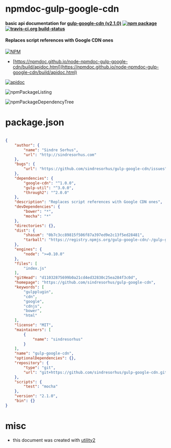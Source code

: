 # npmdoc-gulp-google-cdn

#### basic api documentation for  [gulp-google-cdn (v2.1.0)](https://github.com/sindresorhus/gulp-google-cdn)  [![npm package](https://img.shields.io/npm/v/npmdoc-gulp-google-cdn.svg?style=flat-square)](https://www.npmjs.org/package/npmdoc-gulp-google-cdn) [![travis-ci.org build-status](https://api.travis-ci.org/npmdoc/node-npmdoc-gulp-google-cdn.svg)](https://travis-ci.org/npmdoc/node-npmdoc-gulp-google-cdn)

#### Replaces script references with Google CDN ones

[![NPM](https://nodei.co/npm/gulp-google-cdn.png?downloads=true&downloadRank=true&stars=true)](https://www.npmjs.com/package/gulp-google-cdn)

- [https://npmdoc.github.io/node-npmdoc-gulp-google-cdn/build/apidoc.html](https://npmdoc.github.io/node-npmdoc-gulp-google-cdn/build/apidoc.html)

[![apidoc](https://npmdoc.github.io/node-npmdoc-gulp-google-cdn/build/screenCapture.buildCi.browser.%252Ftmp%252Fbuild%252Fapidoc.html.png)](https://npmdoc.github.io/node-npmdoc-gulp-google-cdn/build/apidoc.html)

![npmPackageListing](https://npmdoc.github.io/node-npmdoc-gulp-google-cdn/build/screenCapture.npmPackageListing.svg)

![npmPackageDependencyTree](https://npmdoc.github.io/node-npmdoc-gulp-google-cdn/build/screenCapture.npmPackageDependencyTree.svg)



# package.json

```json

{
    "author": {
        "name": "Sindre Sorhus",
        "url": "http://sindresorhus.com"
    },
    "bugs": {
        "url": "https://github.com/sindresorhus/gulp-google-cdn/issues"
    },
    "dependencies": {
        "google-cdn": "^1.0.0",
        "gulp-util": "^3.0.0",
        "through2": "^2.0.0"
    },
    "description": "Replaces script references with Google CDN ones",
    "devDependencies": {
        "bower": "*",
        "mocha": "*"
    },
    "directories": {},
    "dist": {
        "shasum": "0b7c3cc89815f506f87a397ed9e2c13f5ed28481",
        "tarball": "https://registry.npmjs.org/gulp-google-cdn/-/gulp-google-cdn-2.1.0.tgz"
    },
    "engines": {
        "node": ">=0.10.0"
    },
    "files": [
        "index.js"
    ],
    "gitHead": "d11032875699b0a21cd4ed32830c25ea284f3c0d",
    "homepage": "https://github.com/sindresorhus/gulp-google-cdn",
    "keywords": [
        "gulpplugin",
        "cdn",
        "google",
        "cdnjs",
        "bower",
        "html"
    ],
    "license": "MIT",
    "maintainers": [
        {
            "name": "sindresorhus"
        }
    ],
    "name": "gulp-google-cdn",
    "optionalDependencies": {},
    "repository": {
        "type": "git",
        "url": "git+https://github.com/sindresorhus/gulp-google-cdn.git"
    },
    "scripts": {
        "test": "mocha"
    },
    "version": "2.1.0",
    "bin": {}
}
```



# misc
- this document was created with [utility2](https://github.com/kaizhu256/node-utility2)
